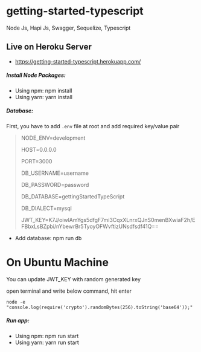 # getting-started-typescript
Node Js, Hapi Js, Swagger, Sequelize, Typescript

## Live on Heroku Server
* https://getting-started-typescript.herokuapp.com/


##### Install Node Packages:

* Using npm: npm install 
* Using yarn: yarn install


##### Database: 

First, you have to add `.env` file at root and add required key/value pair

> NODE_ENV=development
> 
> HOST=0.0.0.0
> 
> PORT=3000
> 
> DB_USERNAME=username
> 
> DB_PASSWORD=password
> 
> DB_DATABASE=gettingStartedTypeScript
> 
> DB_DIALECT=mysql
> 
> JWT_KEY=K7J/oiwlAmYgs5dfgF7mi3CqxXLnrxQJnS0menBXwiaF2h/EFBbxLsBZpbi/nYbewrBr5TyoyOFWvftizUNsdfsdf41Q==

* Add database: npm run db


# On Ubuntu Machine

You can update JWT_KEY with random generated key

open terminal and write below command, hit enter

    node -e "console.log(require('crypto').randomBytes(256).toString('base64'));"


##### Run app: 

* Using npm: npm run start
* Using yarn: yarn run start
